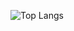 ![Top Langs](https://github-readme-stats.vercel.app/api/top-langs/?username=a-senoo&layout=compact)
